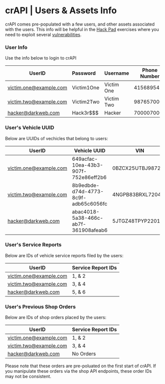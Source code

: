 crAPI | Users & Assets Info
================

crAPI comes pre-populated with a few users, and other assets associated with the users. This info will be helpful in the [Hack Pad][Hack Pad] exercises where you need to exploit several [vulnerabilities][0].

### User Info

Use the info below to login to crAPI

| UserID                 | Password   | Username   | Phone Number |
| ---------------------- | :--------- | ---------- | ------------ |
| victim.one@example.com | Victim1One | Victim One | 4156895423   |
| victim.two@example.com | Victim2Two | Victim Two | 9876570006   |
| hacker@darkweb.com     | Hack3r$$$  | Hacker     | 7000070007   |

### User's Vehicle UUID

Below are UUIDs of vechicles that belong to users:

| UserID                 | Vehicle UUID                         | VIN               |
| ---------------------- | ------------------------------------ | ----------------- |
| victim.one@example.com | 649acfac-10ea-43b3-907f-752e86eff2b6 | 0BZCX25UTBJ987271 |
| victim.two@example.com | 8b9edbde-d74d-4773-8c9f-adb65c6056fc | 4NGPB83BRXL720409 |
| hacker@darkweb.com     | abac4018-5a38-466c-ab7f-361908afeab6 | 5JTGZ48TPYP220157 |

### User's Service Reports

Below are IDs of vehicle service reports filed by the users:

| UserID                 | Service Report IDs |
| ---------------------- | ------------------ |
| victim.one@example.com | 1, & 2             |
| victim.two@example.com | 3, & 4             |
| hacker@darkweb.com     | 5, & 6             |

### User's Previous Shop Orders

Below are IDs of shop orders placed by the users:

| UserID                 | Service Report IDs |
| ---------------------- | ------------------ |
| victim.one@example.com | 1, & 2             |
| victim.two@example.com | 3, & 4             |
| hacker@darkweb.com     | No Orders          |

Please note that these orders are pre-poluated on the first start of crAPI. If you manipulate these orders via the shop API endpoints, these order IDs may not be consistent.

[0]: ./challenges.md
[Hack Pad]: ./hackpad.md
